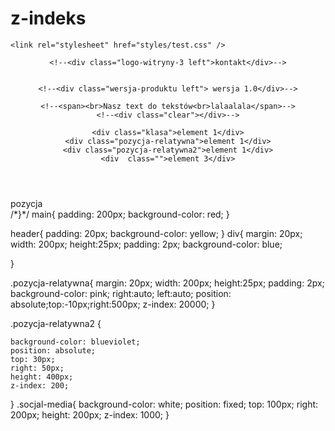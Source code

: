 # z-indeks
<!--#
1. Przeanalizować proces nakładania w narzędziu deweloperskim przeglądarki.

-->


<!DOCTYPE html>


<html lang="pl">
<head>
    <meta charset="utf-8">
    <meta name="description" content="simple example of html">
    <meta name="author" content="infoShare Academy">
    <meta name="keywords" content="infoshare, academy">
    <title>cw-css-04</title>
    <link rel="shortcut icon" href="images/fcavicon.ico" type="image/x-icon" />

    <link rel="stylesheet" href="styles/test.css" />
</head>
<body>
<main>

<header id="naglowek-strony">
    <!--<div class="logo-witryny logo-witryny-2 right"></div>-->

    <!--<div class="logo-witryny-3 left">kontakt</div>-->


    <!--<div class="wersja-produktu left"> wersja 1.0</div>-->

    <!--<span><br>Nasz text do tekstów<br>lalaalala</span>-->
    <!--<div class="clear"></div>-->

    <div class="klasa">element 1</div>
    <div class="pozycja-relatywna">element 1</div>
    <div class="pozycja-relatywna2">element 1</div>
    <div  class="">element 3</div>
</header>
    </main>

<div class="socjal-media">pozycja</div>

</body>
</html>
/*}*/
main{
    padding: 200px;
background-color: red;
}

header{
    padding: 20px;
    background-color: yellow;
}
div{
    margin: 20px;
    width: 200px;
    height:25px;
   padding: 2px;
    background-color: blue;


}

.pozycja-relatywna{
    margin: 20px;
    width: 200px;
    height:25px;
    padding: 2px;
    background-color: pink;
    right:auto;
    left:auto;
    position: absolute;top:-10px;right:500px;
    z-index: 20000;
}

.pozycja-relatywna2 {

    background-color: blueviolet;
    position: absolute;
    top: 30px;
    right: 50px;
    height: 400px;
    z-index: 200;
}
.socjal-media{
    background-color: white;
    position: fixed;
    top: 100px;
    right: 200px;
    height: 200px;
    z-index: 1000;
}

